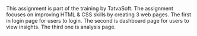 This assignment is part of the training by TatvaSoft. The assignment focuses on improving HTML & CSS skills by creating 3 web pages.
The first in login page for users to login.
The second is dashboard page for users to view insights.
The third one is analysis page.
